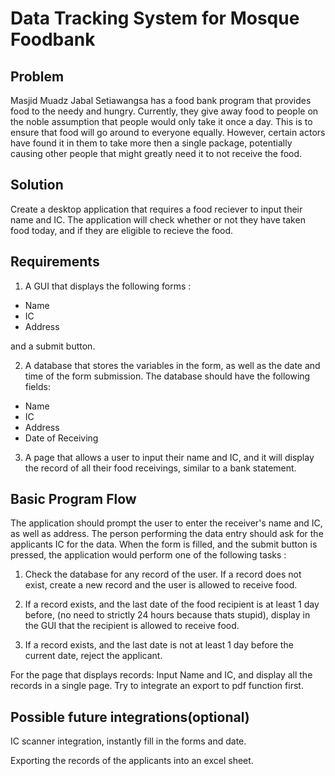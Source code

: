 # Data Tracking System for Mosque Foodbank

## Problem

Masjid Muadz Jabal Setiawangsa has a food bank program that provides food to the needy and hungry. Currently, they give away food to people on the noble assumption that people would only take it once a day. This is to ensure that food will go around to everyone equally. However, certain actors have found it in them to take more then a single package, potentially causing other people that might greatly need it to not receive the food.

## Solution

Create a desktop application that requires a food reciever to input their name and IC.
The application will check whether or not they have taken food today, and if they are eligible to recieve the food.

## Requirements

1) A GUI that displays the following forms :
 - Name
 - IC
 - Address

and a submit button.
 
 2) A database that stores the variables in the form, as well as the date and time of the form submission. The database should have the following fields:
 - Name
 - IC 
 - Address
 - Date of Receiving
 
3) A page that allows a user to input their name and IC, and it will display the record of all their food receivings, similar to a bank statement.


## Basic Program Flow

The application should prompt the user to enter the receiver's name and IC, as well as address. The person performing the data entry should ask for the applicants IC for the data. When the form is filled, and the submit button is pressed, the application would perform one of the following tasks :

1) Check the database for any record of the user. If a record does not exist, create a new record and the user is allowed to receive food.


2) If a record exists, and the last date of the food recipient is at least 1 day before, (no need to strictly 24 hours because thats stupid), display in the GUI that the recipient is allowed to receive food.

3) If a record exists, and the last date is not at least 1 day before the current date, reject the applicant.

For the page that displays records:
Input Name and IC, and display all the records in a single page. Try to integrate an export to pdf function first.


## Possible future integrations(optional)

IC scanner integration, instantly fill in the forms and date.

Exporting the records of the applicants into an excel sheet.
